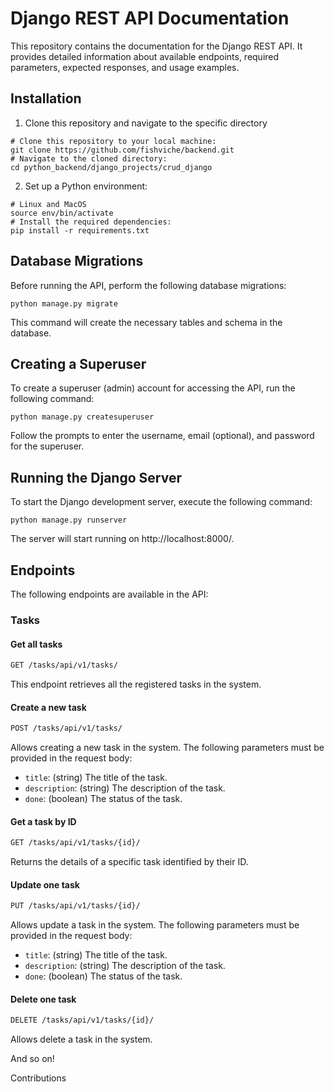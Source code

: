 # Django REST API Documentation

This repository contains the documentation for the Django REST API. It provides detailed information about available endpoints, required parameters, expected responses, and usage examples.

## Installation

1. Clone this repository and navigate to the specific directory

```shell
# Clone this repository to your local machine:
git clone https://github.com/fishviche/backend.git
# Navigate to the cloned directory:
cd python_backend/django_projects/crud_django
```

2. Set up a Python environment:
```shell
# Linux and MacOS
source env/bin/activate
# Install the required dependencies:
pip install -r requirements.txt
```

## Database Migrations
Before running the API, perform the following database migrations:
```shell
python manage.py migrate
```
This command will create the necessary tables and schema in the database.

## Creating a Superuser
To create a superuser (admin) account for accessing the API, run the following command:
```shell
python manage.py createsuperuser
```
Follow the prompts to enter the username, email (optional), and password for the superuser.

## Running the Django Server
To start the Django development server, execute the following command:
```shell
python manage.py runserver
```
The server will start running on http://localhost:8000/.

## Endpoints
The following endpoints are available in the API:

### Tasks
#### Get all tasks
```bash
GET /tasks/api/v1/tasks/
```
This endpoint retrieves all the registered tasks in the system.

#### Create a new task
```bash
POST /tasks/api/v1/tasks/
```
Allows creating a new task in the system. The following parameters must be provided in the request body:

- `title`: (string) The title of the task.
- `description`: (string) The description of the task.
- `done`: (boolean) The status of the task.

#### Get a task by ID
```bash
GET /tasks/api/v1/tasks/{id}/
```
Returns the details of a specific task identified by their ID.

#### Update one task
```bash
PUT /tasks/api/v1/tasks/{id}/
```
Allows update a task in the system. The following parameters must be provided in the request body:

- `title`: (string) The title of the task.
- `description`: (string) The description of the task.
- `done`: (boolean) The status of the task.

#### Delete one task
```bash
DELETE /tasks/api/v1/tasks/{id}/
```
Allows delete a task in the system.

And so on!

Contributions